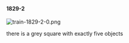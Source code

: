 #### 1829-2
![train-1829-2-0.png](https://github.com/lil-lab/nlvr/raw/master/nlvr/train/images/39/train-1829-2-0.png "train-1829-2-0.png")

there is a grey square with exactly five objects